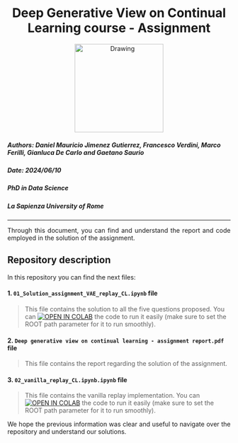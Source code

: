 <h1><center>Deep Generative View on Continual Learning course - Assignment </center></h1> 
<center><img src="https://media.giphy.com/media/8dYmJ6Buo3lYY/giphy.gif?cid=790b76110t66px3724psu022ws1uo1boh9mmzkd7jwx5fsfp&ep=v1_gifs_search&rid=giphy.gif&ct=g" alt="Drawing" style="width: 200px;"/></center>

##### **Authors:** Daniel Mauricio Jimenez Gutierrez, Francesco Verdini, Marco Ferilli, Gianluca De Carlo and Gaetano Saurio
##### **Date:** 2024/06/10
##### **PhD in Data Science**
##### **La Sapienza University of Rome**
_____

<div style="text-align: justify "> Through this document, you can find and understand the report and code employed in the solution of the assignment. 
 </div>

## Repository description

In this repository you can find the next files:



#### 1. `01_Solution_assignment_VAE_replay_CL.ipynb` file

> This file contains the solution to all the five questions proposed. You can [![OPEN IN COLAB](https://colab.research.google.com/assets/colab-badge.svg)](https://colab.research.google.com/github/Sapienza-University-Rome/Deep_generative_view_continual_learn/blob/main/01_Solution_assignment_VAE_replay_CL.ipynb) the code to run it easily (make sure to set the ROOT path parameter for it to run smoothly).

#### 2. `Deep generative view on continual learning - assignment report.pdf` file
> This file contains the report regarding the solution of the assignment.

#### 3. `02_vanilla_replay_CL.ipynb.ipynb` file

> This file contains the vanilla replay implementation. You can [![OPEN IN COLAB](https://colab.research.google.com/assets/colab-badge.svg)](https://colab.research.google.com/github/Sapienza-University-Rome/Deep_generative_view_continual_learn/blob/main/02_vanilla_replay_CL.ipynb) the code to run it easily (make sure to set the ROOT path parameter for it to run smoothly).


<div style="text-align: justify ">We hope the previous information was clear and useful to navigate over the repository and understand our solutions. </div>

